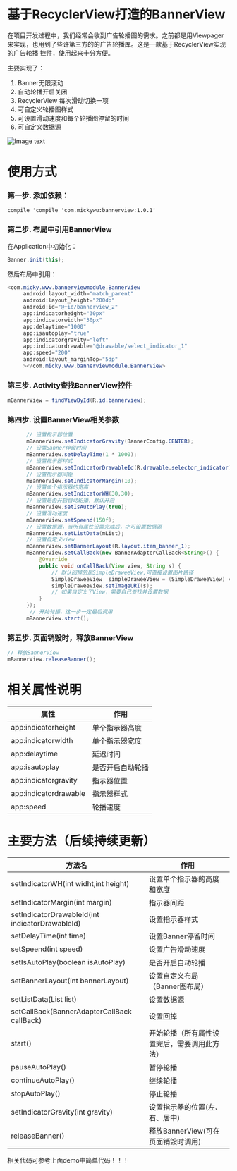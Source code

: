 # 基于RecyclerView打造的BannerView
在项目开发过程中，我们经常会收到广告轮播图的需求。之前都是用Viewpager来实现，也用到了些许第三方的的广告轮播库。这是一款基于RecyclerView实现的广告轮播
控件，使用起来十分方便。

主要实现了：
1. Banner无限滚动
2. 自动轮播开启关闭
3. RecyclerView 每次滑动切换一项
4. 可自定义轮播图样式
5. 可设置滑动速度和每个轮播图停留的时间
6. 可自定义数据源

![Image text](https://img-blog.csdnimg.cn/20181210151802471.gif)

# 使用方式
### 第一步. 添加依赖： 
  `compile 'compile 'com.mickywu:bannerview:1.0.1' `   
### 第二步. 布局中引用BannerView
在Application中初始化：
```Java
Banner.init(this);
```
然后布局中引用：
```Java
<com.micky.www.bannerviewmodule.BannerView
     android:layout_width="match_parent"
     android:layout_height="200dp"
     android:id="@+id/bannerview_2"
     app:indicatorheight="30px"
     app:indicatorwidth="30px"
     app:delaytime="1000"
     app:isautoplay="true"
     app:indicatorgravity="left"
     app:indicatordrawable="@drawable/select_indicator_1"
     app:speed="200"
     android:layout_marginTop="5dp"
     ></com.micky.www.bannerviewmodule.BannerView>
 ```    
 ### 第三步. Activity查找BannerView控件
 ```java
 mBannerView = findViewById(R.id.bannerview);
 ```
  ### 第四步. 设置BannerView相关参数
  ```java
        // 设置指示器位置
        mBannerView.setIndicatorGravity(BannerConfig.CENTER);
        // 设置Banner停留时间
        mBannerView.setDelayTime(1 * 1000);
        // 设置指示器样式
        mBannerView.setIndicatorDrawableId(R.drawable.selector_indicator);
        // 设置指示器间距
        mBannerView.setIndicatorMargin(10);
        // 设置单个指示器的宽高
        mBannerView.setIndicatorWH(30,30);
        // 设置是否开启自动轮播，默认开启
        mBannerView.setIsAutoPlay(true);
        // 设置滑动速度
        mBannerView.setSpeend(150f);
        // 设置数据源，当所有属性设置完成后，才可设置数据源
        mBannerView.setListData(mList);
        // 设置自定义view
        mBannerView.setBannerLayout(R.layout.item_banner_1);
        mBannerView.setCallBack(new BannerAdapterCallBack<String>() {
            @Override
            public void onCallBack(View view, String s) {
                // 默认回掉的是SimpleDraweeView,可直接设置图片路径
                SimpleDraweeView  simpleDraweeView = (SimpleDraweeView) view;
                simpleDraweeView.setImageURI(s);
                // 如果自定义了View，需要自己查找并设置数据
            }
        });
         // 开始轮播，这一步一定最后调用
        mBannerView.start();
   ```   
   ### 第五步. 页面销毁时，释放BannerView
   ```java
   // 释放BannerView
   mBannerView.releaseBanner();
   ```
   
   
   # 相关属性说明
| 属性 |作用  |
|--|--|
| app:indicatorheight | 单个指示器高度 |
|app:indicatorwidth|单个指示器宽度  |
|app:delaytime|延迟时间|
| app:isautoplay | 是否开启自动轮播 |
|app:indicatorgravity|  指示器位置|
|app:indicatordrawable|指示器样式|
|app:speed  | 轮播速度 |
# 主要方法（后续持续更新）
|方法名  | 作用 |
|--|--|
| setIndicatorWH(int widht,int height) |设置单个指示器的高度和宽度  |
|setIndicatorMargin(int margin)| 指示器间距 |
|setIndicatorDrawableId(int indicatorDrawableId)|设置指示器样式|
|setDelayTime(int time)  |设置Banner停留时间  |
|setSpeend(int speed)  | 设置广告滑动速度 |
|setIsAutoPlay(boolean isAutoPlay)|是否开启自动轮播|
| setBannerLayout(int bannerLayout) | 设置自定义布局（Banner图布局） |
|setListData(List<T> list)  |  设置数据源|
|setCallBack(BannerAdapterCallBack<T> callBack)|设置回掉|
| start() |开始轮播（所有属性设置完后，需要调用此方法）  |
| pauseAutoPlay() | 暂停轮播 |
|continueAutoPlay()|继续轮播|
| stopAutoPlay() |停止轮播  |
| setIndicatorGravity(int gravity) | 设置指示器的位置(左、右、居中) |
|releaseBanner()|释放BannerView(可在页面销毁时调用)|

相关代码可参考上面demo中简单代码！！！

